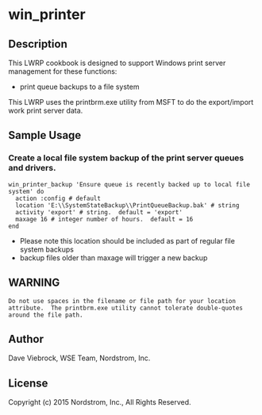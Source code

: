 # win_printer

## Description

This LWRP cookbook is designed to support Windows print server management for these functions:

* print queue backups to a file system

This LWRP uses the printbrm.exe utility from MSFT to do the export/import work print server data.

## Sample Usage

### Create a local file system backup of the print server queues and drivers.

    win_printer_backup 'Ensure queue is recently backed up to local file system' do
      action :config # default
      location 'E:\\SystemStateBackup\\PrintQueueBackup.bak' # string
      activity 'export' # string.  default = 'export'
      maxage 16 # integer number of hours.  default = 16
    end

* Please note this location should be included as part of regular file system backups
* backup files older than maxage will trigger a new backup

## WARNING

    Do not use spaces in the filename or file path for your location attribute.  The printbrm.exe utility cannot tolerate double-quotes around the file path.

## Author

Dave Viebrock, WSE Team, Nordstrom, Inc.

## License

Copyright (c) 2015 Nordstrom, Inc., All Rights Reserved.
